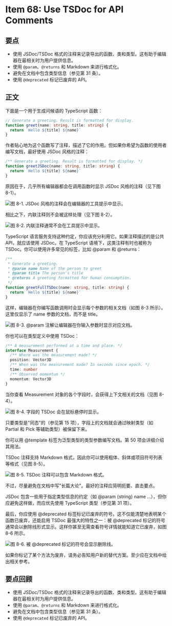 # Item 68: Use TSDoc for API Comments

## 要点

- 使用 JSDoc/TSDoc 格式的注释来记录导出的函数、类和类型。这有助于编辑器在最相关时为用户提供信息。
- 使用 `@param`、`@returns` 和 Markdown 来进行格式化。
- 避免在文档中包含类型信息（参见第 31 条）。
- 使用 `@deprecated` 标记已废弃的 API。

## 正文

下面是一个用于生成问候语的 TypeScript 函数：

```ts
// Generate a greeting. Result is formatted for display.
function greet(name: string, title: string) {
  return `Hello ${title} ${name}`
}
```

作者贴心地为这个函数写了注释，描述了它的作用。但如果你希望为函数的使用者编写文档，最好使用 JSDoc 风格的注释：

```ts
/** Generate a greeting. Result is formatted for display. */
function greetJSDoc(name: string, title: string) {
  return `Hello ${title} ${name}`
}
```

原因在于，几乎所有编辑器都会在调用函数时显示 JSDoc 风格的注释（见下图 8-1）。

![图 8-1. JSDoc 风格的注释会在编辑器的工具提示中显示。](https://cdn.jsdelivr.net/gh/rayadaschn/blogImage@master/img/202506221501248.png)

相比之下，内联注释则不会被这样处理（见下图 8-2）。

![图 8-2. 内联注释通常不会在工具提示中显示。](https://cdn.jsdelivr.net/gh/rayadaschn/blogImage@master/img/202506221502421.png)

TypeScript 语言服务支持这种约定，你应该充分利用它。如果注释描述的是公共 API，就应该使用 JSDoc。在 TypeScript 语境下，这类注释有时也被称为 TSDoc。你可以使用许多常见的标签，比如 @param 和 @returns：

```ts
/**
 * Generate a greeting.
 * @param name Name of the person to greet
 * @param title The person's title
 * @returns A greeting formatted for human consumption.
 */
function greetFullTSDoc(name: string, title: string) {
  return `Hello ${title} ${name}`
}
```

这样，编辑器在你编写函数调用时会显示每个参数的相关文档（如图 8-3 所示）。这里仅显示了 name 参数的文档，而不是 title。

![图 8-3. @param 注解让编辑器在你输入参数时显示对应文档。](https://cdn.jsdelivr.net/gh/rayadaschn/blogImage@master/img/202506221503806.png)

你也可以在类型定义中使用 TSDoc：

```ts
/** A measurement performed at a time and place. */
interface Measurement {
  /** Where was the measurement made? */
  position: Vector3D
  /** When was the measurement made? In seconds since epoch. */
  time: number
  /** Observed momentum */
  momentum: Vector3D
}
```

当你查看 Measurement 对象的各个字段时，会获得上下文相关的文档（见图 8-4）。

![图 8-4. 字段的 TSDoc 会在鼠标悬停时显示。](https://cdn.jsdelivr.net/gh/rayadaschn/blogImage@master/img/202506221503310.png)

只要类型是"同态"的（参见第 15 项），字段上的文档就会通过映射类型（如 Partial 和 Pick 等辅助类型）被保留下来。

你可以用 @template 标签为泛型类型的类型参数编写文档。第 50 项会详细介绍其用法。

TSDoc 注释支持 Markdown 格式，因此你可以使用粗体、斜体或项目符号列表等格式（见图 8-5）。

![图 8-5. TSDoc 注释可以包含 Markdown 格式。](https://cdn.jsdelivr.net/gh/rayadaschn/blogImage@master/img/202506221504601.png)

不过，尽量避免在文档中写"长篇大论"。最好的注释应简明扼要、直击要点。

JSDoc 包含一些用于指定类型信息的约定（如 @param {string} name ...），但你应避免这样做，而应优先使用 TypeScript 类型（参见第 31 项）。

最后，你应使用 @deprecated 标签标记已废弃的符号。这不仅能清楚地表明某个函数已废弃，还能启用 TSDoc 最强大的特性之一：被 @deprecated 标记的符号通常会以删除线形式显示。这样你甚至无需查看符号详情就能知道它已废弃，如图 8-6 所示。

![图 8-6. 被 @deprecated 标记的符号会显示删除线。](https://cdn.jsdelivr.net/gh/rayadaschn/blogImage@master/img/202506221504495.png)

如果你标记了某个方法为废弃，请务必告知用户新的替代方案。至少应在文档中给出相关参考。

## 要点回顾

- 使用 JSDoc/TSDoc 格式的注释来记录导出的函数、类和类型。这有助于编辑器在最相关时为用户提供信息。
- 使用 `@param`、`@returns` 和 Markdown 来进行格式化。
- 避免在文档中包含类型信息（参见第 31 条）。
- 使用 `@deprecated` 标记已废弃的 API。
